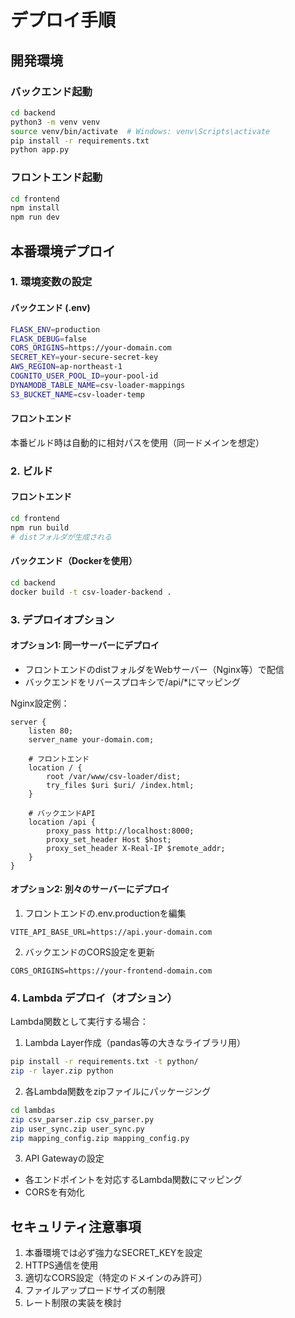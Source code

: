 # デプロイ手順

## 開発環境

### バックエンド起動
```bash
cd backend
python3 -m venv venv
source venv/bin/activate  # Windows: venv\Scripts\activate
pip install -r requirements.txt
python app.py
```

### フロントエンド起動
```bash
cd frontend
npm install
npm run dev
```

## 本番環境デプロイ

### 1. 環境変数の設定

#### バックエンド (.env)
```bash
FLASK_ENV=production
FLASK_DEBUG=false
CORS_ORIGINS=https://your-domain.com
SECRET_KEY=your-secure-secret-key
AWS_REGION=ap-northeast-1
COGNITO_USER_POOL_ID=your-pool-id
DYNAMODB_TABLE_NAME=csv-loader-mappings
S3_BUCKET_NAME=csv-loader-temp
```

#### フロントエンド
本番ビルド時は自動的に相対パスを使用（同一ドメインを想定）

### 2. ビルド

#### フロントエンド
```bash
cd frontend
npm run build
# distフォルダが生成される
```

#### バックエンド（Dockerを使用）
```bash
cd backend
docker build -t csv-loader-backend .
```

### 3. デプロイオプション

#### オプション1: 同一サーバーにデプロイ
- フロントエンドのdistフォルダをWebサーバー（Nginx等）で配信
- バックエンドをリバースプロキシで/api/*にマッピング

Nginx設定例：
```nginx
server {
    listen 80;
    server_name your-domain.com;
    
    # フロントエンド
    location / {
        root /var/www/csv-loader/dist;
        try_files $uri $uri/ /index.html;
    }
    
    # バックエンドAPI
    location /api {
        proxy_pass http://localhost:8000;
        proxy_set_header Host $host;
        proxy_set_header X-Real-IP $remote_addr;
    }
}
```

#### オプション2: 別々のサーバーにデプロイ
1. フロントエンドの.env.productionを編集
```
VITE_API_BASE_URL=https://api.your-domain.com
```

2. バックエンドのCORS設定を更新
```
CORS_ORIGINS=https://your-frontend-domain.com
```

### 4. Lambda デプロイ（オプション）

Lambda関数として実行する場合：

1. Lambda Layer作成（pandas等の大きなライブラリ用）
```bash
pip install -r requirements.txt -t python/
zip -r layer.zip python
```

2. 各Lambda関数をzipファイルにパッケージング
```bash
cd lambdas
zip csv_parser.zip csv_parser.py
zip user_sync.zip user_sync.py
zip mapping_config.zip mapping_config.py
```

3. API Gatewayの設定
- 各エンドポイントを対応するLambda関数にマッピング
- CORSを有効化

## セキュリティ注意事項

1. 本番環境では必ず強力なSECRET_KEYを設定
2. HTTPS通信を使用
3. 適切なCORS設定（特定のドメインのみ許可）
4. ファイルアップロードサイズの制限
5. レート制限の実装を検討